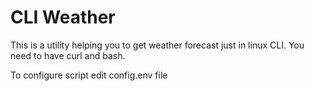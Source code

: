 # CLI Weather

This is a utility helping you to get weather forecast just in linux CLI.
You need to have curl and bash.

To configure script edit config.env file